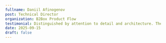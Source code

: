 ```yaml
---
fullname: Daniil Afinogenov
post: Technical Director
organization: B2Box Product Flow
testimonial: Distinguished by attention to detail and architecture. The code is clear, maintainable, and works without surprises.
date: 2025-09-15
draft: false
---
```

